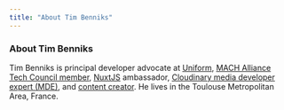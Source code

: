 ```yaml
---
title: "About Tim Benniks"
---
```


<h3 class="text-3xl font-bold leading-none mb-4 md:text-4xl uppercase">
  <span class="inline-block bg-black p-2">
    <span class="flowing-title inline">About Tim Benniks</span>
  </span>
</h3>


<section class="max-w-3xl text-xl">
  <p>
  Tim Benniks is principal developer advocate at <a href="https://uniform.dev" rel="noopener" target="_blank">Uniform</a>, <a href="https://machalliance.org" rel="noopener" target="_blank">MACH Alliance Tech Council member</a>,  <a href="https://nuxtjs.org/teams" rel="noopener" target="_blank">NuxtJS</a>  ambassador, <a href="https://cloudinary.com/mde" rel="noopener" target="_blank">Cloudinary media developer expert (MDE)</a>, and <a href="https://youtube.com/timbenniks" rel="noopener" target="_blank">content creator</a>. He lives in the Toulouse Metropolitan Area, France.</p>
</section>
